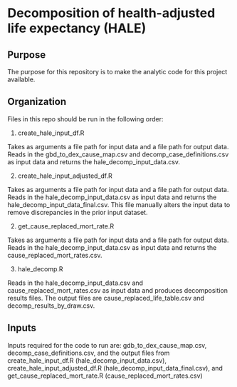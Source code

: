# Decomposition of health-adjusted life expectancy (HALE)
## Purpose
The purpose for this repository is to make the analytic code for this project available.

## Organization

Files in this repo should be run in the following order:
1. create_hale_input_df.R

Takes as arguments a file path for input data and a file path for output data. Reads in the gbd_to_dex_cause_map.csv and decomp_case_definitions.csv as input data and returns the hale_decomp_input_data.csv. 

2. create_hale_input_adjusted_df.R

Takes as arguments a file path for input data and a file path for output data. Reads in the hale_decomp_input_data.csv as input data and returns the hale_decomp_input_data_final.csv. This file manually alters the input data to remove discrepancies in the prior input dataset.

2. get_cause_replaced_mort_rate.R

Takes as arguments a file path for input data and a file path for output data. Reads in the hale_decomp_input_data.csv as input data and returns the cause_replaced_mort_rates.csv.

3. hale_decomp.R

Reads in the hale_decomp_input_data.csv and cause_replaced_mort_rates.csv as input data and produces decomposition results files. The output files are cause_replaced_life_table.csv and decomp_results_by_draw.csv. 

## Inputs
Inputs required for the code to run are:
gdb_to_dex_cause_map.csv, decomp_case_definitions.csv, and the output files from create_hale_input_df.R (hale_decomp_input_data.csv), create_hale_input_adjusted_df.R (hale_decomp_input_data_final.csv), and get_cause_replaced_mort_rate.R (cause_replaced_mort_rates.csv)
